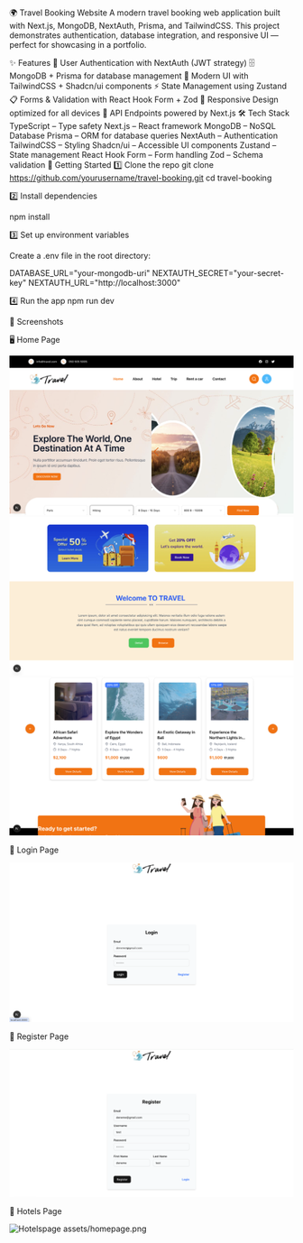 🌍 Travel Booking Website
A modern travel booking web application built with Next.js, MongoDB, NextAuth, Prisma, and TailwindCSS.
This project demonstrates authentication, database integration, and responsive UI — perfect for showcasing in a portfolio.

✨ Features
🔐 User Authentication with NextAuth (JWT strategy)
🗄️ MongoDB + Prisma for database management
🎨 Modern UI with TailwindCSS + Shadcn/ui components
⚡ State Management using Zustand
📋 Forms & Validation with React Hook Form + Zod
📱 Responsive Design optimized for all devices
🚀 API Endpoints powered by Next.js
🛠️ Tech Stack
TypeScript – Type safety
Next.js – React framework
MongoDB – NoSQL Database
Prisma – ORM for database queries
NextAuth – Authentication
TailwindCSS – Styling
Shadcn/ui – Accessible UI components
Zustand – State management
React Hook Form – Form handling
Zod – Schema validation
🚀 Getting Started
1️⃣ Clone the repo
git clone https://github.com/yourusername/travel-booking.git
cd travel-booking

2️⃣ Install dependencies

npm install

3️⃣ Set up environment variables

Create a .env file in the root directory:

DATABASE_URL="your-mongodb-uri"
NEXTAUTH_SECRET="your-secret-key"
NEXTAUTH_URL="http://localhost:3000"

4️⃣ Run the app
npm run dev

📸 Screenshots

🖥️ Home Page

![Homepage1](assets/homepage.png)
![Homepage2](assets/homepage2.png)
![Homepage3](assets/homepage3.png)

🔐 Login Page

![Loginpage](assets/loginpage.png)

🔐 Register Page

![Registerpage](assets/registerpage.png)

🏨 Hotels Page

![Hotelspage](.travel/assets/hotelspage.png)
assets/homepage.png
